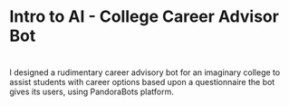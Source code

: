# Intro to AI - College Career Advisor Bot
#
I designed a rudimentary career advisory bot for an imaginary college to assist students with career options based upon a questionnaire the bot gives its users, using PandoraBots platform.
